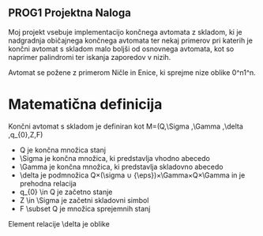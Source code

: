 ## PROG1 Projektna Naloga

Moj projekt vsebuje implementacijo končnega avtomata z skladom, ki je nadgradnja običajnega končnega avtomata ter nekaj primerov pri katerih je končni avtomat s skladom malo boljši od osnovnega avtomata, kot so naprimer palindromi ter iskanja zaporedov v nizih.

Avtomat se požene z primerom Ničle in Enice, ki sprejme nize oblike 0^n1^n.

# Matematična definicija

Končni avtomat s skladom je definiran kot M=(Q,\Sigma ,\Gamma ,\delta ,q_{0},Z,F)
- Q je končna množica stanj
- \Sigma je končna množica, ki predstavlja vhodno abecedo
- \Gamma je končna množica, ki predstavlja skladovno abecedo
- \delta je podmnožica Q×(\sigma ∪ {\eps})×\Gamma×Q×\Gamma in je prehodna relacija
- q_{0} \in Q je začetno stanje
- Z \in \Sigma je začetni skladovni simbol
- F \subset Q je množica sprejemnih stanj

Element relacije \delta je oblike 
